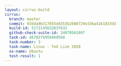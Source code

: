 ```yaml
---
layout: cirrus-build
cirrus:
  branch: master
  commit: 035da9b317055dd353b2608729e336a41b1833d3
  build-id: 5172145632837632
  github-check-suite-id: 24070501097
  task-id: 4670276959469568
  task-number: 3
  task-name: Linux - TeX Live 2020
  os-name: Ubuntu
  test-result: 1
---
```

